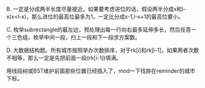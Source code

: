 B. 一定是分成两半长度尽量接近。如果要考虑进位的话，假设两半分成x和l-x(x<l-x)，那么进位的最高位最多为1，一定比分成x-1,l-x+1的最高位要小。

C. 枚举subrectangle的最左边，预处理出每一行向右最多延伸多长，然后任意一个三色组，枚举中间一段，扫上一段和下一段求方案数。

D. 大数据结构题。所有城市按照举办次数排序，对于rk[i]和rk[i-1]，如果两者次数不相等，那么一定是先把前面一段(rk[i-1])填满。

   用线段树或BST维护前面那些位置已经插入了，mod一下找排在reminder的城市下标。
